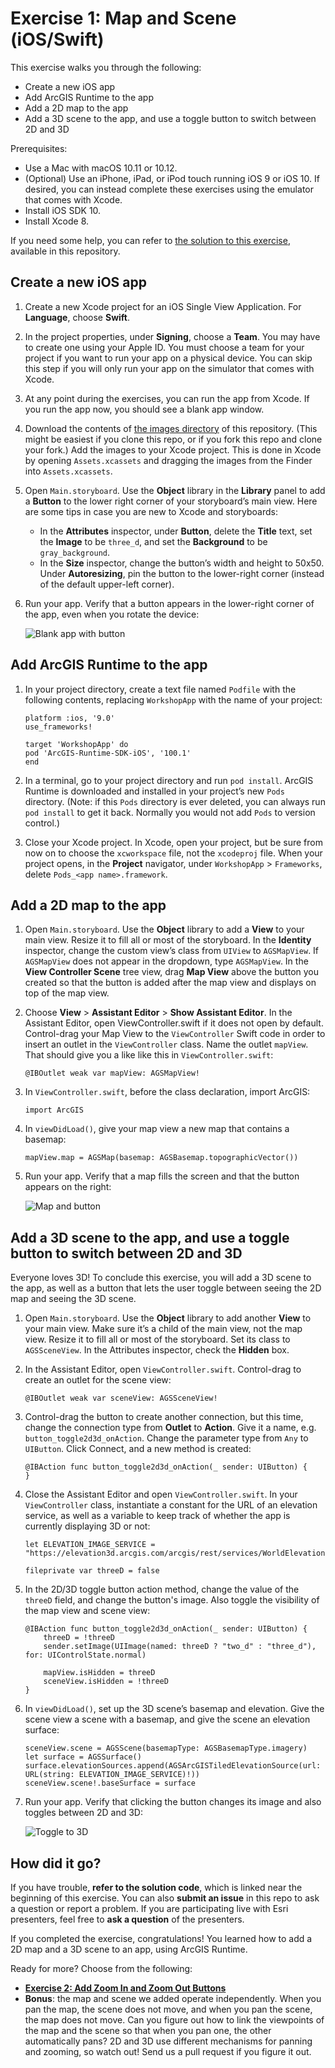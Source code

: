 # Exercise 1: Map and Scene (iOS/Swift)

This exercise walks you through the following:
- Create a new iOS app
- Add ArcGIS Runtime to the app
- Add a 2D map to the app
- Add a 3D scene to the app, and use a toggle button to switch between 2D and 3D

Prerequisites:
- Use a Mac with macOS 10.11 or 10.12.
- (Optional) Use an iPhone, iPad, or iPod touch running iOS 9 or iOS 10. If desired, you can instead complete these exercises using the emulator that comes with Xcode.
- Install iOS SDK 10.
- Install Xcode 8.

If you need some help, you can refer to [the solution to this exercise](../../../solutions/iOS/Swift/Ex1_MapAndScene), available in this repository.

## Create a new iOS app

1. Create a new Xcode project for an iOS Single View Application. For **Language**, choose **Swift**.

1. In the project properties, under **Signing**, choose a **Team**. You may have to create one using your Apple ID. You must choose a team for your project if you want to run your app on a physical device. You can skip this step if you will only run your app on the simulator that comes with Xcode. 

1. At any point during the exercises, you can run the app from Xcode. If you run the app now, you should see a blank app window.

1. Download the contents of [the images directory](../../../images) of this repository. (This might be easiest if you clone this repo, or if you fork this repo and clone your fork.) Add the images to your Xcode project. This is done in Xcode by opening `Assets.xcassets` and dragging the images from the Finder into `Assets.xcassets`.

1. Open `Main.storyboard`. Use the **Object** library in the **Library** panel to add a **Button** to the lower right corner of your storyboard’s main view. Here are some tips in case you are new to Xcode and storyboards:
    - In the **Attributes** inspector, under **Button**, delete the **Title** text, set the **Image** to be `three_d`, and set the **Background** to be `gray_background`.
    - In the **Size** inspector, change the button’s width and height to 50x50. Under **Autoresizing**, pin the button to the lower-right corner (instead of the default upper-left corner).

1. Run your app. Verify that a button appears in the lower-right corner of the app, even when you rotate the device:

    ![Blank app with button](01-blank-app-with-button.png)
    
## Add ArcGIS Runtime to the app

1. In your project directory, create a text file named `Podfile` with the following contents, replacing `WorkshopApp` with the name of your project:

    ```
    platform :ios, '9.0'
    use_frameworks!

    target 'WorkshopApp' do
    pod 'ArcGIS-Runtime-SDK-iOS', '100.1'
    end
    ```

1. In a terminal, go to your project directory and run `pod install`. ArcGIS Runtime is downloaded and installed in your project’s new `Pods` directory. (Note: if this `Pods` directory is ever deleted, you can always run `pod install` to get it back. Normally you would not add `Pods` to version control.)

1. Close your Xcode project. In Xcode, open your project, but be sure from now on to choose the `xcworkspace` file, not the `xcodeproj` file. When your project opens, in the **Project** navigator, under `WorkshopApp` > `Frameworks`, delete `Pods_<app name>.framework`.

## Add a 2D map to the app

1. Open `Main.storyboard`. Use the **Object** library to add a **View** to your main view. Resize it to fill all or most of the storyboard. In the **Identity** inspector, change the custom view’s class from `UIView` to `AGSMapView`. If `AGSMapView` does not appear in the dropdown, type `AGSMapView`. In the **View Controller Scene** tree view, drag **Map View** above the button you created so that the button is added after the map view and displays on top of the map view.

1. Choose **View** > **Assistant Editor** > **Show Assistant Editor**. In the Assistant Editor, open ViewController.swift if it does not open by default. Control-drag your Map View to the `ViewController` Swift code in order to insert an outlet in the `ViewController` class. Name the outlet `mapView`. That should give you a like like this in `ViewController.swift`:

    ```
    @IBOutlet weak var mapView: AGSMapView!
    ```

1. In `ViewController.swift`, before the class declaration, import ArcGIS:

    ```
    import ArcGIS
    ```

1. In `viewDidLoad()`, give your map view a new map that contains a basemap:

    ```
    mapView.map = AGSMap(basemap: AGSBasemap.topographicVector())
    ```

1. Run your app. Verify that a map fills the screen and that the button appears on the right:

    ![Map and button](02-map-and-button.png)
    
## Add a 3D scene to the app, and use a toggle button to switch between 2D and 3D

Everyone loves 3D! To conclude this exercise, you will add a 3D scene to the app, as well as a button that lets the user toggle between seeing the 2D map and seeing the 3D scene.

1. Open `Main.storyboard`. Use the **Object** library to add another **View** to your main view. Make sure it’s a child of the main view, not the map view. Resize it to fill all or most of the storyboard. Set its class to `AGSSceneView`. In the Attributes inspector, check the **Hidden** box.

1. In the Assistant Editor, open `ViewController.swift`. Control-drag to create an outlet for the scene view:

    ```
    @IBOutlet weak var sceneView: AGSSceneView!
    ```

1. Control-drag the button to create another connection, but this time, change the connection type from **Outlet** to **Action**. Give it a name, e.g. `button_toggle2d3d_onAction`. Change the parameter type from `Any` to `UIButton`. Click Connect, and a new method is created:

    ```
    @IBAction func button_toggle2d3d_onAction(_ sender: UIButton) {
    }
    ```

1. Close the Assistant Editor and open `ViewController.swift`. In your `ViewController` class, instantiate a constant for the URL of an elevation service, as well as a variable to keep track of whether the app is currently displaying 3D or not:

    ```
    let ELEVATION_IMAGE_SERVICE = "https://elevation3d.arcgis.com/arcgis/rest/services/WorldElevation3D/Terrain3D/ImageServer"

    fileprivate var threeD = false
    ```

1. In the 2D/3D toggle button action method, change the value of the `threeD` field, and change the button's image. Also toggle the visibility of the map view and scene view:

    ```
    @IBAction func button_toggle2d3d_onAction(_ sender: UIButton) {
        threeD = !threeD
        sender.setImage(UIImage(named: threeD ? "two_d" : "three_d"), for: UIControlState.normal)

        mapView.isHidden = threeD
        sceneView.isHidden = !threeD
    }
    ```

1. In `viewDidLoad()`, set up the 3D scene’s basemap and elevation. Give the scene view a scene with a basemap, and give the scene an elevation surface:

    ```
    sceneView.scene = AGSScene(basemapType: AGSBasemapType.imagery)
    let surface = AGSSurface()
    surface.elevationSources.append(AGSArcGISTiledElevationSource(url: URL(string: ELEVATION_IMAGE_SERVICE)!))
    sceneView.scene!.baseSurface = surface
    ```
    
1. Run your app. Verify that clicking the button changes its image and also toggles between 2D and 3D:
    
    ![Toggle to 3D](03-toggle-to-3d.jpg)
    
## How did it go?

If you have trouble, **refer to the solution code**, which is linked near the beginning of this exercise. You can also **submit an issue** in this repo to ask a question or report a problem. If you are participating live with Esri presenters, feel free to **ask a question** of the presenters.

If you completed the exercise, congratulations! You learned how to add a 2D map and a 3D scene to an app, using ArcGIS Runtime.

Ready for more? Choose from the following:

- [**Exercise 2: Add Zoom In and Zoom Out Buttons**](Exercise%202%20Zoom%20Buttons.md)
- **Bonus**: the map and scene we added operate independently. When you pan the map, the scene does not move, and when you pan the scene, the map does not move. Can you figure out how to link the viewpoints of the map and the scene so that when you pan one, the other automatically pans? 2D and 3D use different mechanisms for panning and zooming, so watch out! Send us a pull request if you figure it out.
